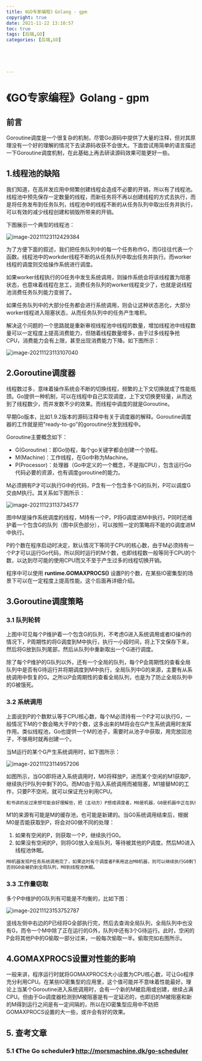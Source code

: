 ```yaml
---
title: 《GO专家编程》Golang - gpm
copyright: true
date: 2021-11-22 13:10:57
toc: true
tags: [后端,GO]
categories: [后端,GO]





---
```


# 《GO专家编程》Golang - gpm

<!-- more -->

## 前言

Goroutine调度是一个很复杂的机制，尽管Go源码中提供了大量的注释，但对其原理没有一个好的理解的情况下去读源码收获不会很大。下面尝试用简单的语言描述一下Goroutine调度机制，在此基础上再去研读源码效果可能更好一些。

## 1.线程池的缺陷

我们知道，在高并发应用中频繁创建线程会造成不必要的开销，所以有了线程池。线程池中预先保存一定数量的线程，而新任务将不再以创建线程的方式去执行，而是将任务发布到任务队列，线程池中的线程不断的从任务队列中取出任务并执行，可以有效的减少线程创建和销毁所带来的开销。

下图展示一个典型的线程池：

![image-20211123112429384](https://gitee.com/BuTou1030/blog-image/raw/master/PicGo配合Gitee实现个人博客的高速稳定图床/image-20211123112429384.png)

为了方便下面的叙述，我们把任务队列中的每一个任务称作G，而G往往代表一个函数。线程池中的workder线程不断的从任务队列中取出任务并执行。而worker线程的调度则交给操作系统进行调度。

如果worker线程执行的G任务中发生系统调用，则操作系统会将该线程置为阻塞状态，也意味着线程在怠工，消费任务队列的worker线程变少了，也就是说线程池消费任务队列能力变弱了。

如果任务队列中的大部分任务都会进行系统调用，则会让这种状态恶化，大部分worker线程进入阻塞状态，从而任务队列中的任务产生堆积。

解决这个问题的一个思路就是重新审视线程池中线程的数量，增加线程池中线程数量可以一定程度上提高消费能力，但随着线程数量增多，由于过多线程争抢CPU，消费能力会有上限，甚至出现消费能力下降。如下图所示：

![image-20211123113107040](https://gitee.com/BuTou1030/blog-image/raw/master/PicGo配合Gitee实现个人博客的高速稳定图床/image-20211123113107040.png)

## 2.Goroutine调度器

线程数过多，意味着操作系统会不断的切换线程，频繁的上下文切换就成了性能瓶颈。Go提供一种机制，可以在线程中自己实现调度，上下文切换更轻量，从而达到了线程数少，而并发数不少的效果。而线程中调度的就是Goroutine。

早期Go版本，比如1.9.2版本的源码注释中有关于调度器的解释。Goroutine调度器的工作就是把"ready-to-go"的goroutine分发到线程中。

Goroutine主要概念如下：

- G(Goroutine)：即Go协程，每个go关键字都会创建一个协程。
- M(Machine)：工作线程，在Go中称为Machine。
- P(Processor)：处理器（Go中定义的一个概念，不是指CPU），包含运行Go代码必要的资源，也有调度goroutine的能力。

M必须拥有P才可以执行G中的代码，P含有一个包含多个G的队列，P可以调度G交由M执行。其关系如下图所示：

![image-20211123113734577](https://gitee.com/BuTou1030/blog-image/raw/master/PicGo配合Gitee实现个人博客的高速稳定图床/image-20211123113734577.png)

图中M是操作系统调度的线程，M持有一个P，P将G调度进M中执行。P同时还维护着一个包含G的队列（图中灰色部分），可以按照一定的策略将不能的G调度进M中执行。

P的个数在程序启动时决定，默认情况下等同于CPU的核心数，由于M必须持有一个P才可以运行Go代码，所以同时运行的M个数，也即线程数一般等同于CPU的个数，以达到尽可能的使用CPU而又不至于产生过多的线程切换开销。

程序中可以使用 **runtime.GOMAXPROCS()** 设置P的个数，在某些IO密集型的场景下可以在一定程度上提高性能。这个后面再详细介绍。

## 3.Goroutine调度策略

### 3.1 队列轮转

上图中可见每个P维护着一个包含G的队列，不考虑G进入系统调用或者IO操作的情况下，P周期性的将G调度到M中执行，执行一小段时间，将上下文保存下来，然后将G放到队列尾部，然后从队列中重新取出一个G进行调度。

除了每个P维护的G队列以外，还有一个全局的队列，每个P会周期性的查看全局队列中是否有G待运行并将期调度到M中执行，全局队列中G的来源，主要有从系统调用中恢复的G。之所以P会周期性的查看全局队列，也是为了防止全局队列中的G被饿死。

### 3.2 系统调用

上面说到P的个数默认等于CPU核心数，每个M必须持有一个P才可以执行G，一般情况下M的个数会略大于P的个数，这多出来的M将会在G产生系统调用时发挥作用。类似线程池，Go也提供一个M的池子，需要时从池子中获取，用完放回池子，不够用时就再创建一个。

当M运行的某个G产生系统调用时，如下图所示：

![image-20211123114957206](https://gitee.com/BuTou1030/blog-image/raw/master/PicGo配合Gitee实现个人博客的高速稳定图床/image-20211123114957206.png)

如图所示，当GO即将进入系统调用时，M0将释放P，进而某个空闲的M1获取P，继续执行P队列中剩下的G。而M0由于陷入系统调用而被阻塞，M1接替M0的工作，只要P不空闲，就可以保证充分利用CPU。

```cmd
和书讲的反过来想可能会好理解些，把（主动方）P想成调度者，M0是机器，G0是机器中正在执行的任务，但任务G0发生系统调用阻塞了，M0暂时不能操作，P可以去用M1机器执行剩下的任务。
```

M1的来源有可能是M的缓存池，也可能是新建的。当G0系统调用结束后，根据M0是否能获取到P，将会对G0做不同的处理：

1. 如果有空闲的P，则获取一个P，继续执行G0。
2. 如果没有空闲的P，则将G0放入全局队列，等待被其他的P调度。然后M0进入线程池休眠。

```cmd
M0机器发现P任务系统调用完了，如果这时有个调度者P来用这台M0机器，则可以继续执行G0剩下的任务；
否则G0会被扔到全局队列，M0到线程池休眠。
```

### 3.3 工作量窃取

多个P中维护的G队列有可能是不均衡的，比如下图：

![image-20211123153752787](https://gitee.com/BuTou1030/blog-image/raw/master/PicGo配合Gitee实现个人博客的高速稳定图床/image-20211123153752787.png)

竖线左侧中右边的P已经将G全部执行完，然后去查询全局队列，全局队列中也没有G，而令一个M中除了正在运行的G外，队列中还有3个G待运行。此时，空闲的P会将其他P中的G偷取一部分过来，一般每次偷取一半。偷取完如右图所示。

## 4.GOMAXPROCS设置对性能的影响

一般来讲，程序运行时就将GOMAXPROCS大小设置为CPU核心数，可让Go程序充分利用CPU。在某些IO密集型的应用里，这个值可能并不意味着性能最好。理论上当某个Goroutine进入系统调用时，会有一个新的M被启用或创建，继续占满CPU。但由于Go调度器检测到M被阻塞是有一定延迟的，也即旧的M被阻塞和新的M得到运行之间是有一定间隔的，所以在IO密集型应用中不妨把GOMAXPROCS设置的大一些，或许会有好的效果。

## 5. 查考文章

### 5.1 《The Go scheduler》 http://morsmachine.dk/go-scheduler



